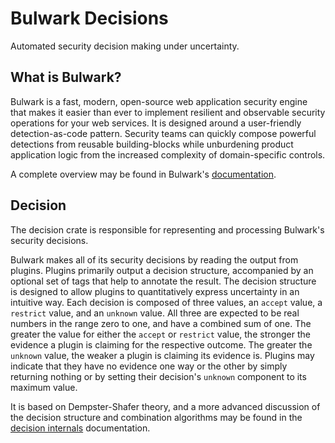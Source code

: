 # Bulwark Decisions

Automated security decision making under uncertainty.

## What is Bulwark?

Bulwark is a fast, modern, open-source web application security engine that makes it easier than ever to implement
resilient and observable security operations for your web services. It is designed around a user-friendly
detection-as-code pattern. Security teams can quickly compose powerful detections from reusable building-blocks
while unburdening product application logic from the increased complexity of domain-specific controls.

A complete overview may be found in Bulwark's [documentation](https://docs.bulwark.security/).

## Decision

The decision crate is responsible for representing and processing Bulwark's security decisions.

Bulwark makes all of its security decisions by reading the output from plugins. Plugins primarily output a decision
structure, accompanied by an optional set of tags that help to annotate the result. The decision structure is designed
to allow plugins to quantitatively express uncertainty in an intuitive way. Each decision is composed of three values,
an `accept` value, a `restrict` value, and an `unknown` value. All three are expected to be real numbers in the range
zero to one, and have a combined sum of one. The greater the value for either the `accept` or `restrict` value, the
stronger the evidence a plugin is claiming for the respective outcome. The greater the `unknown` value, the weaker a
plugin is claiming its evidence is. Plugins may indicate that they have no evidence one way or the other by simply
returning nothing or by setting their decision's `unknown` component to its maximum value.

It is based on Dempster-Shafer theory, and a more advanced discussion of the decision structure and combination
algorithms may be found in the
[decision internals](https://docs.bulwark.security/introduction/core-concepts/decision-internals) documentation.
